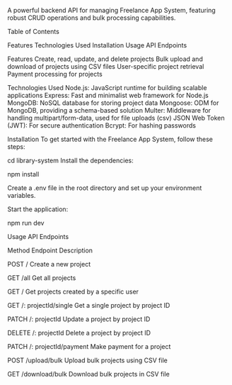 A powerful backend API for managing Freelance App System, featuring robust CRUD operations and bulk processing capabilities.

Table of Contents

Features
Technologies Used
Installation
Usage
API Endpoints


Features
Create, read, update, and delete projects
Bulk upload and download of projects using CSV files
User-specific project retrieval
Payment processing for projects


Technologies Used
Node.js: JavaScript runtime for building scalable applications
Express: Fast and minimalist web framework for Node.js
MongoDB: NoSQL database for storing project data
Mongoose: ODM for MongoDB, providing a schema-based solution
Multer: Middleware for handling multipart/form-data, used for file uploads (csv)
JSON Web Token (JWT): For secure authentication
Bcrypt: For hashing passwords


Installation
To get started with the Freelance App System, follow these steps:



cd library-system
Install the dependencies:


npm install

Create a .env file in the root directory and set up your environment variables.

Start the application:

npm run dev

Usage
API Endpoints

Method	Endpoint	Description

POST	/	    Create a new project

GET    	/all	Get all projects

GET 	/	    Get projects created by a specific user

GET	    /:      projectId/single	Get a single project by project ID

PATCH	/:      projectId	Update a project by project ID

DELETE	/:      projectId	Delete a project by project ID

PATCH	/:      projectId/payment	Make payment for a project

POST	/upload/bulk	Upload bulk projects using CSV file

GET	/download/bulk	Download bulk projects in CSV file

